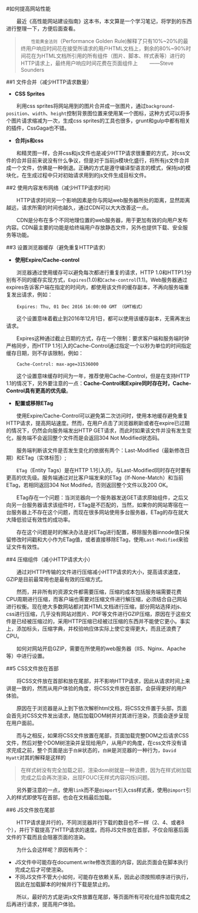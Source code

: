 #如何提高网站性能

&emsp;&emsp;最近《高性能网站建设指南》这本书，本文算是一个学习笔记，将学到的东西进行整理一下，方便后面查看。

>&emsp;&emsp;`性能黄金法则`（Performance Golden Rule)解释了只有10%~20%的最终用户响应时间花在接受所请求的用户HTML文档上，剩余的80%~90%时间花在为HTML文档所引用的所有组件（图片、脚本、样式表等）进行的HTTP请求上，最终用户响应时间花费在页面组件上
&emsp;&emsp;——Steve Sounders

##1 文件合并（减少HTTP请求数量）

* **CSS Sprites**
  
&emsp;&emsp;利用css sprites将网站用到的图片合并成一张图片，通过`background-position`、`width`、`height`控制背景图位置来使用某一个图标，这种方式可以将多个图片请求缩减为一次，生成css sprites的工具也很多，grunt和gulp中都有相关的插件，CssGaga也不错。
 
* **合并js和css**
 
&emsp;&emsp;和精灵图一样，合并css和js文件也是减少HTTP请求很重要的方式，对css文件的合并目前来说没有什么争议，但是对于当前js模块化盛行，将所有js文件合并成一个文件，仿佛是一种倒退。正确的方式是遵守编译型语言的模式，保持js的模块化，在生成过程中只对初始请求用到的js文件生成目标文件。

##2 使用内容发布网络（减少HTTP请求时间）

&emsp;&emsp;HTTP请求时间另一个影响因素是你与网站web服务器所处的距离，显然距离越远，请求所需的时间也越久，通过CDN可以大大改善这一点。

&emsp;&emsp;CDN是分布在多个不同地理位置的web服务器，用于更加有效的向用户发布内容。CDN最主要的功能是给终端用户存放静态文件，另外也提供下载、安全服务等功能。

##3 设置浏览器缓存（避免重复HTTP请求）

* **使用Expire/Cache-control**

&emsp;&emsp;浏览器通过使用缓存可以避免每次都进行重复的请求，HTTP 1.0和HTTP1.1分别有不同的缓存实现方式，`Expires`(1.0)和`Cache-control`(1.1)。Web服务器通过expires告诉客户端在指定的时间内，都使用该文件的缓存副本，不再向服务端重复发出请求，例如：
```
    Expires: Thu, 01 Dec 2016 16:00:00 GMT （GMT格式）
```
&emsp;&emsp;这个设置意味着截止到2016年12月1日，都可以使用该缓存副本，无需再发出请求。

&emsp;&emsp;Expires这种通过截止日期的方式，存在一个限制：要求客户端和服务端时钟严格同步，而HTTP 1.1引入的Cache-Control通过指定一个以秒为单位的时间指定缓存日期，则不存该限制，例如：
```
    Cache-Control: max-age=31536000
```
&emsp;&emsp;这个设置意味缓存时间为一年，推荐使用Cache-Control，但是在支持HTTP 1.1的情况下，另外要注意的一点：**Cache-Control和Expire同时存在时，Cache-Control具有更高的优先级**。

* **配置或移除ETag**

&emsp;&emsp;使用Expire/Cache-Control可以避免第二次访问时，使用本地缓存避免重复HTTP请求，提高网站速度。然而，在用户点击了浏览器刷新或者在expire已过期的情况下，仍然会向服务端发出HTTP GET请求，而此时如果该文件并没有发生变化，服务端不会返回整个文件而是会返回304 Not Modified状态码。

&emsp;&emsp;服务端判断该文件是否发生变化的依据有两个：Last-Modified（最新修改日期）和ETag（实体标签）;

&emsp;&emsp;`ETag`（Entity Tags）是在HTTP 1.1引入的，与Last-Modified同时存在时要有更高的优先级。服务端通过对比客户端发来的ETag（If-None-Match）和当前ETag，若相同返回304 Not Modifed，否则返回整个文件以及200 OK。

&emsp;&emsp;ETag存在一个问题：当浏览器向一个服务器发送GET请求原始组件，之后又向另一台服务器请求该组件时，ETag是不匹配的，当然，如果你的网站寄宿在一台服务器上不存在这个问题，而现在很多网站使用多台服务器，ETag的存在就大大降低验证有效性的成功率。

&emsp;&emsp;存在这个问题是时的解决办法是对ETag进行配置，移除服务器innode值只保留修改时间戳和大小作为ETag值，或者直接移除ETag，使用`Last-Modified`来验证文件有效性。
  

##4 压缩组件（减小HTTP请求大小）

&emsp;&emsp;通过对HTTP传输的文件进行压缩减小HTTP请求的大小，提高请求速度，GZIP是目前最常用也是最有效的压缩方式。

&emsp;&emsp;然而，并非所有的资源文件都需要压缩，压缩的成本包括服务端需要花费CPU周期进行压缩，而客户端也需要对压缩文件进行解压缩，必须结合自己网站进行权衡。现在绝大多数网站都对其HTML文档进行压缩，部分网站选择对js、css进行压缩，几乎没有网站对图片、PDF等文件进行GZIP压缩，原因在于这些文件是已经被压缩过的，采用HTTP压缩已经被过压缩的东西并不能使它更小。事实上，添加标头，压缩字典，并校验响应体实际上使它变得更大，而且还浪费了CPU。

&emsp;&emsp;如何对网站开启GZIP，需要在所使用的web服务器（IIS、Nginx、Apache等）中进行设置。

##5 CSS文件放在首部

&emsp;&emsp;将CSS文件放在首部和放在尾部，并不影响HTTP请求，因此从请求时间上来讲是一致的，然而从用户体验的角度，将CSS文件放在首部，会获得更好的用户体验。

&emsp;&emsp;原因在于浏览器是从上到下依次解析html文档，将CSS文件置于头部，页面会首先对CSS文件发出请求，随后加载DOM树并对其进行渲染，页面会逐步呈现在用户面前。

&emsp;&emsp;而与之相反，如果将CSS文件放置在尾部，页面加载完整DOM之后请求CSS文件，然后对整个DOM树渲染并呈现给用户，从用户的角度，在css文件没有请求完成之前，整个页面是出于`白屏`状态的，`白屏`是浏览器的一种行为，`David Hyatt`对其的解释是这样的

>在样式树没有完全加载之前，渲染dom树就是一种浪费，因为在样式树加载完成之后会再次渲染，出现FOUC(无样式内容闪烁)问题。


&emsp;&emsp;另外要注意的一点，使用`link`而不是`@import`引入css样式表，使用`@import`引入的样式即使写在首部，也会在文档最后加载。


##6 JS文件放在尾部

&emsp;&emsp;HTTP请求是并行的，不同浏览器并行下载的数目也不一样（2、4、或者8个），并行下载提高了HTTP请求的速度。而将JS文件放在首部，不仅会阻塞后面文件的下载而且会阻塞页面的渲染。

&emsp;&emsp;为什么会这样呢？原因有两个：
 
* JS文件中可能存在document.write修改页面的内容，因此页面会在脚本执行完成之后才可使渲染。
* 不同JS文件不管大小如何，可能存在依赖关系，因此必须按照顺序进行执行，因此在加载脚本的时候并行下载是禁止的。

&emsp;&emsp;所以，最好的方式是讲js文件放置在尾部，等页面所有可视化组件加载完成之后再进行请求，提高用户体验。
